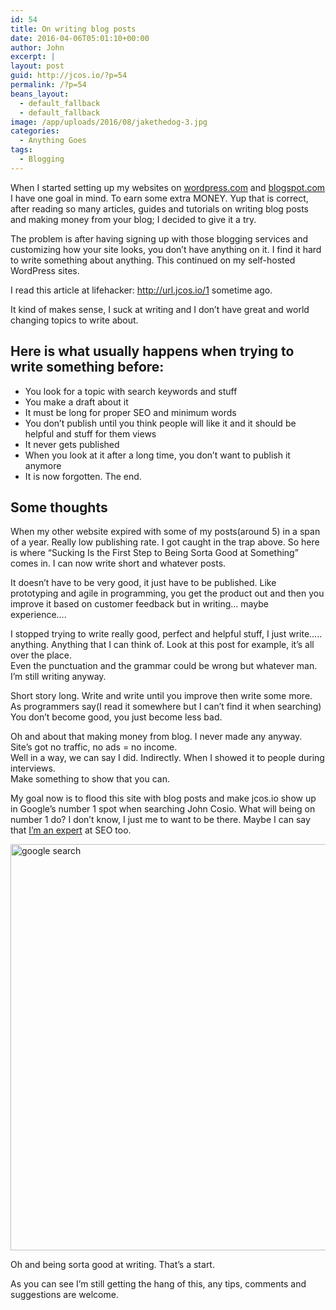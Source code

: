 ```yaml
---
id: 54
title: On writing blog posts
date: 2016-04-06T05:01:10+00:00
author: John
excerpt: |
layout: post
guid: http://jcos.io/?p=54
permalink: /?p=54
beans_layout:
  - default_fallback
  - default_fallback
image: /app/uploads/2016/08/jakethedog-3.jpg
categories:
  - Anything Goes
tags:
  - Blogging
---
```

When I started setting up my websites on <a href="http://wordpress.com/" target="_blank" rel="noopener noreferrer">wordpress.com</a> and <a href="http://blogspot.com" target="_blank" rel="noopener noreferrer">blogspot.com</a> I have one goal in mind. To earn some extra MONEY. Yup that is correct, after reading so many articles, guides and tutorials on writing blog posts and making money from your blog; I decided to give it a try.

The problem is after having signing up with those blogging services and customizing how your site looks, you don&#8217;t have anything on it. I find it hard to write something about anything. This continued on my self-hosted WordPress sites.

I read this article at lifehacker: <a href="http://url.jcos.io/1" target="_blank" rel="noopener noreferrer">http://url.jcos.io/1</a> sometime ago.

It kind of makes sense, I suck at writing and I don&#8217;t have great and world changing topics to write about.

## Here is what usually happens when trying to write something before:

  * You look for a topic with search keywords and stuff
  * You make a draft about it
  * It must be long for proper SEO and minimum words
  * You don&#8217;t publish until you think people will like it and it should be helpful and stuff for them views
  * It never gets published
  * When you look at it after a long time, you don&#8217;t want to publish it anymore
  * It is now forgotten. The end.

## Some thoughts

When my other website expired with some of my posts(around 5) in a span of a year. Really low publishing rate. I got caught in the trap above. So here is where &#8220;Sucking Is the First Step to Being Sorta Good at Something&#8221; comes in. I can now write short and whatever posts.

It doesn&#8217;t have to be very good, it just have to be published. Like prototyping and agile in programming, you get the product out and then you improve it based on customer feedback but in writing… maybe experience&#8230;.

I stopped trying to write really good, perfect and helpful stuff, I just write….. anything. Anything that I can think of. Look at this post for example, it&#8217;s all over the place.  
Even the punctuation and the grammar could be wrong but whatever man. I&#8217;m still writing anyway.

Short story long. Write and write until you improve then write some more. As programmers say(I read it somewhere but I can&#8217;t find it when searching) You don&#8217;t become good, you just become less bad.

Oh and about that making money from blog. I never made any anyway. Site&#8217;s got no traffic, no ads = no income.  
Well in a way, we can say I did. Indirectly. When I showed it to people during interviews.  
Make something to show that you can.

My goal now is to flood this site with blog posts and make jcos.io show up in Google’s number 1 spot when searching John Cosio. What will being on number 1 do? I don&#8217;t know, I just me to want to be there. Maybe I can say that [I&#8217;m an expert](http://www.johncosio.com/expert_level_over_9000/) at SEO too.

<img class="aligncenter wp-image-203 size-large" src="http://johncosio.com/app/uploads/2016/08/google-search-3.jpg" alt="google search" width="550" height="650" /> 

Oh and being sorta good at writing. That&#8217;s a start.

As you can see I&#8217;m still getting the hang of this, any tips, comments and suggestions are welcome.